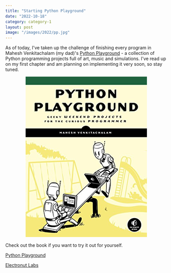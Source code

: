 ```yaml
---
title: "Starting Python Playground"
date: "2022-10-18"
category: category-1
layout: post
image: "/images/2022/pp.jpg"
---
```


As of today, I've taken up the challenge of finishing every program in Mahesh Venkitachalam (my dad)'s [Python Playground](https://nostarch.com/pythonplayground) - a collection of Python programming projects full of art, music and simulations. I've read up on my first chapter and am planning on implementing it very soon, so stay tuned. 

<p align="center">
<img src="/images/2022/pp.jpg">
</p>

Check out the book if you want to try it out for yourself. 

[Python Playground](https://nostarch.com/pythonplayground)

[Electronut Labs](https://electronut.in/)